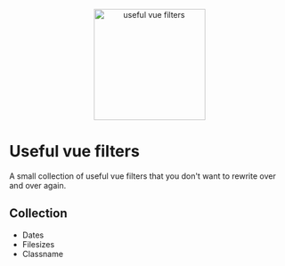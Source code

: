 <p align="center"><img width="200" src="https://lukasniestrat.de/github/useful-vue-filters.png" alt="useful vue filters"></p>

# Useful vue filters
  A small collection of useful vue filters that you don't want to rewrite over and over again.

## Collection
* Dates
* Filesizes
* Classname